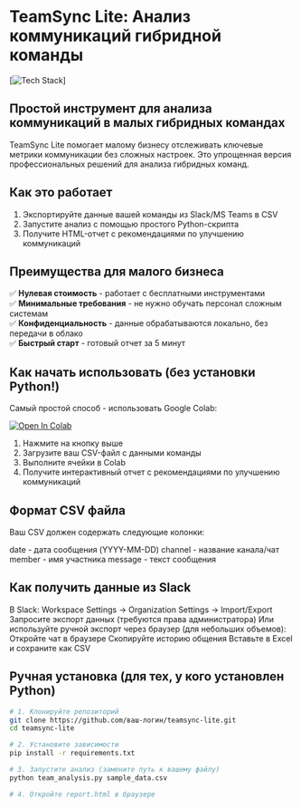 # TeamSync Lite: Анализ коммуникаций гибридной команды

[![Tech Stack](https://img.shields.io/badge/Tech-Python%20%7C%20TextBlob%20%7C%20Simple_Analytics-orange)]

## Простой инструмент для анализа коммуникаций в малых гибридных командах

TeamSync Lite помогает малому бизнесу отслеживать ключевые метрики коммуникации без сложных настроек. Это упрощенная версия профессиональных решений для анализа гибридных команд.

## Как это работает

1. Экспортируйте данные вашей команды из Slack/MS Teams в CSV
2. Запустите анализ с помощью простого Python-скрипта
3. Получите HTML-отчет с рекомендациями по улучшению коммуникаций

## Преимущества для малого бизнеса

✅ **Нулевая стоимость** - работает с бесплатными инструментами  
✅ **Минимальные требования** - не нужно обучать персонал сложным системам  
✅ **Конфиденциальность** - данные обрабатываются локально, без передачи в облако  
✅ **Быстрый старт** - готовый отчет за 5 минут  

## Как начать использовать (без установки Python!)

Самый простой способ - использовать Google Colab:

[![Open In Colab](https://colab.research.google.com/assets/colab-badge.svg)](https://colab.research.google.com/github/yourusername/teamsync-lite/blob/main/TeamSync_Lite_Colab.ipynb)

1. Нажмите на кнопку выше
2. Загрузите ваш CSV-файл с данными команды
3. Выполните ячейки в Colab
4. Получите интерактивный отчет с рекомендациями по улучшению коммуникаций

## Формат CSV файла
Ваш CSV должен содержать следующие колонки:

date - дата сообщения (YYYY-MM-DD)
channel - название канала/чат
member - имя участника
message - текст сообщения

## Как получить данные из Slack
В Slack: Workspace Settings → Organization Settings → Import/Export
Запросите экспорт данных (требуются права администратора)
Или используйте ручной экспорт через браузер (для небольших объемов):
Откройте чат в браузере
Скопируйте историю общения
Вставьте в Excel и сохраните как CSV

## Ручная установка (для тех, у кого установлен Python)

```bash
# 1. Клонируйте репозиторий
git clone https://github.com/ваш-логин/teamsync-lite.git
cd teamsync-lite

# 2. Установите зависимости
pip install -r requirements.txt

# 3. Запустите анализ (замените путь к вашему файлу)
python team_analysis.py sample_data.csv

# 4. Откройте report.html в браузере
